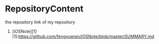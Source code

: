 # RepositoryContent

the repository link of my repository

1. [iOSNote][1]
[1]:https://github.com/fengyueran/iOSNote/blob/master/SUMMARY.md




